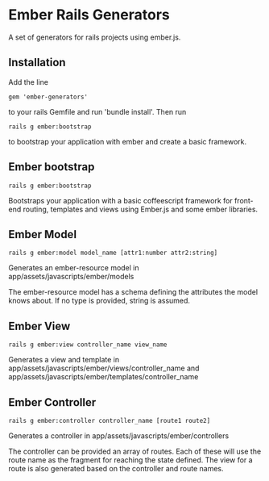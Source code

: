 # Ember Rails Generators
A set of generators for rails projects using ember.js.

## Installation

Add the line

    gem 'ember-generators'

to your rails Gemfile and run 'bundle install'. Then run 

    rails g ember:bootstrap

to bootstrap your application with ember and create a basic framework.

## Ember bootstrap

    rails g ember:bootstrap
    
Bootstraps your application with a basic coffeescript framework for front-end routing, templates and views using Ember.js and some ember libraries.

## Ember Model

    rails g ember:model model_name [attr1:number attr2:string]

Generates an ember-resource model in app/assets/javascripts/ember/models

The ember-resource model has a schema defining the attributes the model knows about. If no type is provided, string is assumed.

## Ember View

    rails g ember:view controller_name view_name

Generates a view and template in app/assets/javascripts/ember/views/controller_name and app/assets/javascripts/ember/templates/controller_name

## Ember Controller

    rails g ember:controller controller_name [route1 route2]

Generates a controller in app/assets/javascripts/ember/controllers

The controller can be provided an array of routes. Each of these will use the route name as the fragment for reaching the state defined. The view for a route is also generated based on the controller and route names.
